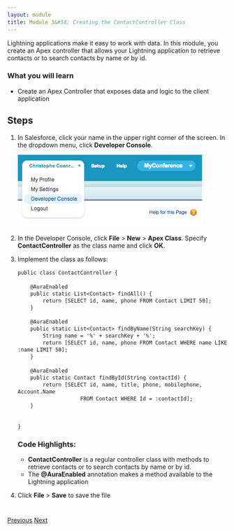 ```yaml
---
layout: module
title: Module 3&#58; Creating the ContactController Class
---
```


Lightning applications make it easy to work with data. In this module, you create an Apex controller that allows your Lightning application to retrieve contacts or to search contacts by name or by id.

### What you will learn
- Create an Apex Controller that exposes data and logic to the client application


## Steps

1. In Salesforce, click your name in the upper right corner of the screen. In the dropdown menu, click **Developer Console**.

    ![](images/devconsole.jpg)

1. In the Developer Console, click **File** > **New** > **Apex Class**. Specify **ContactController** as the class name and click **OK**.

2. Implement the class as follows:

    ```
    public class ContactController {

        @AuraEnabled
        public static List<Contact> findAll() {
            return [SELECT id, name, phone FROM Contact LIMIT 50];
        }

        @AuraEnabled
        public static List<Contact> findByName(String searchKey) {
            String name = '%' + searchKey + '%';
            return [SELECT id, name, phone FROM Contact WHERE name LIKE :name LIMIT 50];
        }

        @AuraEnabled
        public static Contact findById(String contactId) {
            return [SELECT id, name, title, phone, mobilephone, Account.Name
                        FROM Contact WHERE Id = :contactId];
        }


    }
    ```


    ### Code Highlights:
    - **ContactController** is a regular controller class with methods to retrieve contacts or to search contacts by name or by id.
    - The **@AuraEnabled** annotation makes a method available to the Lightning application

1. Click **File** > **Save** to save the file


<div class="row" style="margin-top:40px;">
<div class="col-sm-12">
<a href="Creating-the-Application.html" class="btn btn-default"><i class="glyphicon glyphicon-chevron-left"></i> Previous</a>
<a href="Accessing-Data-using-SOQL-and-DML.html" class="btn btn-default pull-right">Next <i class="glyphicon glyphicon-chevron-right"></i></a>
</div>
</div>
